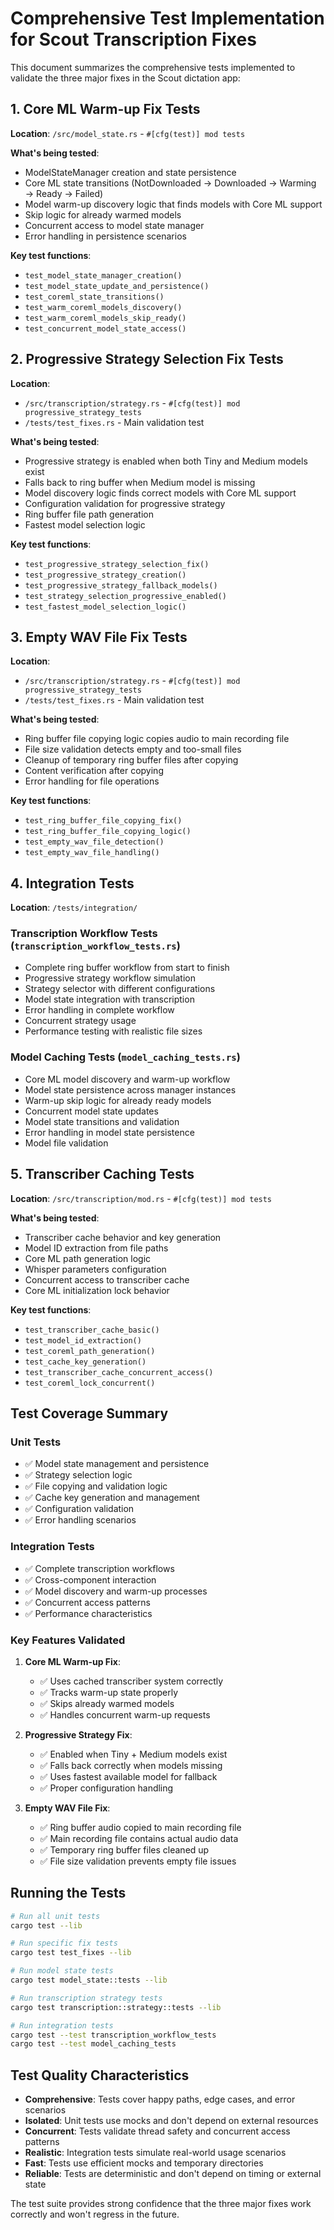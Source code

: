 # Comprehensive Test Implementation for Scout Transcription Fixes

This document summarizes the comprehensive tests implemented to validate the three major fixes in the Scout dictation app:

## 1. Core ML Warm-up Fix Tests

**Location**: `/src/model_state.rs` - `#[cfg(test)] mod tests`

**What's being tested**:
- ModelStateManager creation and state persistence
- Core ML state transitions (NotDownloaded → Downloaded → Warming → Ready → Failed)
- Model warm-up discovery logic that finds models with Core ML support
- Skip logic for already warmed models
- Concurrent access to model state manager
- Error handling in persistence scenarios

**Key test functions**:
- `test_model_state_manager_creation()`
- `test_model_state_update_and_persistence()`
- `test_coreml_state_transitions()`
- `test_warm_coreml_models_discovery()`
- `test_warm_coreml_models_skip_ready()`
- `test_concurrent_model_state_access()`

## 2. Progressive Strategy Selection Fix Tests

**Location**: 
- `/src/transcription/strategy.rs` - `#[cfg(test)] mod progressive_strategy_tests`
- `/tests/test_fixes.rs` - Main validation test

**What's being tested**:
- Progressive strategy is enabled when both Tiny and Medium models exist
- Falls back to ring buffer when Medium model is missing
- Model discovery logic finds correct models with Core ML support
- Configuration validation for progressive strategy
- Ring buffer file path generation
- Fastest model selection logic

**Key test functions**:
- `test_progressive_strategy_selection_fix()`
- `test_progressive_strategy_creation()`
- `test_progressive_strategy_fallback_models()`
- `test_strategy_selection_progressive_enabled()`
- `test_fastest_model_selection_logic()`

## 3. Empty WAV File Fix Tests

**Location**: 
- `/src/transcription/strategy.rs` - `#[cfg(test)] mod progressive_strategy_tests`
- `/tests/test_fixes.rs` - Main validation test

**What's being tested**:
- Ring buffer file copying logic copies audio to main recording file
- File size validation detects empty and too-small files
- Cleanup of temporary ring buffer files after copying
- Content verification after copying
- Error handling for file operations

**Key test functions**:
- `test_ring_buffer_file_copying_fix()`
- `test_ring_buffer_file_copying_logic()`
- `test_empty_wav_file_detection()`
- `test_empty_wav_file_handling()`

## 4. Integration Tests

**Location**: `/tests/integration/`

### Transcription Workflow Tests (`transcription_workflow_tests.rs`)
- Complete ring buffer workflow from start to finish
- Progressive strategy workflow simulation
- Strategy selector with different configurations
- Model state integration with transcription
- Error handling in complete workflow
- Concurrent strategy usage
- Performance testing with realistic file sizes

### Model Caching Tests (`model_caching_tests.rs`)
- Core ML model discovery and warm-up workflow
- Model state persistence across manager instances
- Warm-up skip logic for already ready models
- Concurrent model state updates
- Model state transitions and validation
- Error handling in model state persistence
- Model file validation

## 5. Transcriber Caching Tests

**Location**: `/src/transcription/mod.rs` - `#[cfg(test)] mod tests`

**What's being tested**:
- Transcriber cache behavior and key generation
- Model ID extraction from file paths
- Core ML path generation logic
- Whisper parameters configuration
- Concurrent access to transcriber cache
- Core ML initialization lock behavior

**Key test functions**:
- `test_transcriber_cache_basic()`
- `test_model_id_extraction()`
- `test_coreml_path_generation()`
- `test_cache_key_generation()`
- `test_transcriber_cache_concurrent_access()`
- `test_coreml_lock_concurrent()`

## Test Coverage Summary

### Unit Tests
- ✅ Model state management and persistence
- ✅ Strategy selection logic 
- ✅ File copying and validation logic
- ✅ Cache key generation and management
- ✅ Configuration validation
- ✅ Error handling scenarios

### Integration Tests  
- ✅ Complete transcription workflows
- ✅ Cross-component interaction
- ✅ Model discovery and warm-up processes
- ✅ Concurrent access patterns
- ✅ Performance characteristics

### Key Features Validated

1. **Core ML Warm-up Fix**:
   - ✅ Uses cached transcriber system correctly
   - ✅ Tracks warm-up state properly
   - ✅ Skips already warmed models
   - ✅ Handles concurrent warm-up requests

2. **Progressive Strategy Fix**:
   - ✅ Enabled when Tiny + Medium models exist
   - ✅ Falls back correctly when models missing
   - ✅ Uses fastest available model for fallback
   - ✅ Proper configuration handling

3. **Empty WAV File Fix**:
   - ✅ Ring buffer audio copied to main recording file
   - ✅ Main recording file contains actual audio data
   - ✅ Temporary ring buffer files cleaned up
   - ✅ File size validation prevents empty file issues

## Running the Tests

```bash
# Run all unit tests
cargo test --lib

# Run specific fix tests
cargo test test_fixes --lib

# Run model state tests
cargo test model_state::tests --lib

# Run transcription strategy tests  
cargo test transcription::strategy::tests --lib

# Run integration tests
cargo test --test transcription_workflow_tests
cargo test --test model_caching_tests
```

## Test Quality Characteristics

- **Comprehensive**: Tests cover happy paths, edge cases, and error scenarios
- **Isolated**: Unit tests use mocks and don't depend on external resources
- **Concurrent**: Tests validate thread safety and concurrent access patterns
- **Realistic**: Integration tests simulate real-world usage scenarios
- **Fast**: Tests use efficient mocks and temporary directories
- **Reliable**: Tests are deterministic and don't depend on timing or external state

The test suite provides strong confidence that the three major fixes work correctly and won't regress in the future.